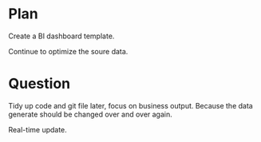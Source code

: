 # Plan 
Create a BI dashboard template.

Continue to optimize the soure data.

# Question
Tidy up code and git file later, focus on business output. Because the data generate should be changed over and over again.

Real-time update.

